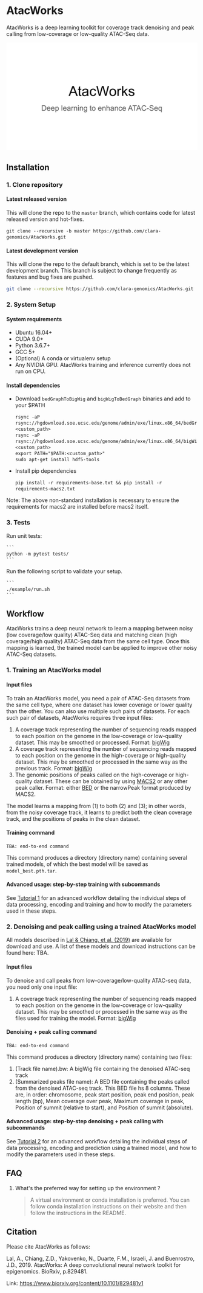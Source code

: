 # AtacWorks

AtacWorks is a deep learning toolkit for coverage track denoising and peak calling from low-coverage or low-quality ATAC-Seq data.

![AtacWorks](data/readme/atacworks_slides.gif)

## Installation

### 1. Clone repository

#### Latest released version
This will clone the repo to the `master` branch, which contains code for latest released version
and hot-fixes.

```
git clone --recursive -b master https://github.com/clara-genomics/AtacWorks.git
```

#### Latest development version
This will clone the repo to the default branch, which is set to be the latest development branch.
This branch is subject to change frequently as features and bug fixes are pushed.

```bash
git clone --recursive https://github.com/clara-genomics/AtacWorks.git
```

### 2. System Setup

#### System requirements

* Ubuntu 16.04+
* CUDA 9.0+
* Python 3.6.7+
* GCC 5+
* (Optional) A conda or virtualenv setup
* Any NVIDIA GPU. AtacWorks training and inference currently does not run on CPU.

#### Install dependencies

* Download `bedGraphToBigWig` and `bigWigToBedGraph` binaries and add to your $PATH
    ```
    rsync -aP rsync://hgdownload.soe.ucsc.edu/genome/admin/exe/linux.x86_64/bedGraphToBigWig <custom_path>
    rsync -aP rsync://hgdownload.soe.ucsc.edu/genome/admin/exe/linux.x86_64/bigWigToBedGraph <custom_path>
    export PATH="$PATH:<custom_path>"
    sudo apt-get install hdf5-tools
    ```

* Install pip dependencies

    ```
    pip install -r requirements-base.txt && pip install -r requirements-macs2.txt
    ```

Note: The above non-standard installation is necessary to ensure the requirements for macs2 are installed
before macs2 itself.

### 3. Tests

Run unit tests:

    ```
    python -m pytest tests/
    ```

Run the following script to validate your setup.

    ```
    ./example/run.sh
    ```

## Workflow

AtacWorks trains a deep neural network to learn a mapping between noisy (low coverage/low quality) ATAC-Seq data and matching clean (high coverage/high quality) ATAC-Seq data from the same cell type. Once this mapping is learned, the trained model can be applied to improve other noisy ATAC-Seq datasets. 

### 1. Training an AtacWorks model

#### Input files
To train an AtacWorks model, you need a pair of ATAC-Seq datasets from the same cell type, where one dataset has lower coverage or lower quality than the other. You can also use multiple such pairs of datasets. For each such pair of datasets, AtacWorks requires three input files:
1. A coverage track representing the number of sequencing reads mapped to each position on the genome in the low-coverage or low-quality dataset. This may be smoothed or processed. Format: [bigWig](https://genome.ucsc.edu/goldenPath/help/bigWig.html)
2. A coverage track representing the number of sequencing reads mapped to each position on the genome in the high-coverage or high-quality dataset. This may be smoothed or processed in the same way as the previous track. Format: [bigWig](https://genome.ucsc.edu/goldenPath/help/bigWig.html) 
3. The genomic positions of peaks called on the high-coverage or high-quality dataset. These can be obtained by using [MACS2](https://github.com/taoliu/MACS) or any other peak caller. Format: either [BED](http://genome.ucsc.edu/FAQ/FAQformat) or the narrowPeak format produced by MACS2.

The model learns a mapping from (1) to both (2) and (3); in other words, from the noisy coverage track, it learns to predict both the clean coverage track, and the positions of peaks in the clean dataset.

#### Training command
```
TBA: end-to-end command
```
This command produces a directory (directory name) containing several trained models, of which the best model will be saved as `model_best.pth.tar`. 

#### Advanced usage: step-by-step training with subcommands
See [Tutorial 1](tutorials/tutorial1.md) for an advanced workflow detailing the individual steps of data processing, encoding and training and how to modify the parameters used in these steps.

### 2. Denoising and peak calling using a trained AtacWorks model

All models described in [Lal & Chiang, et al. (2019)](https://www.biorxiv.org/content/10.1101/829481) are available for download and use. A list of these models and download instructions can be found here: TBA.

#### Input files

To denoise and call peaks from low-coverage/low-quality ATAC-seq data, you need only one input file:
1. A coverage track representing the number of sequencing reads mapped to each position on the genome in the low-coverage or low-quality dataset. This may be smoothed or processed in the same way as the files used for training the model. Format: [bigWig](https://genome.ucsc.edu/goldenPath/help/bigWig.html)

#### Denoising + peak calling command
```
TBA: end-to-end command
```
This command produces a directory (directory name) containing two files:
1. (Track file name).bw: A bigWig file containing the denoised ATAC-seq track
2. (Summarized peaks file name): A BED file containing the peaks called from the denoised ATAC-seq track. This BED file hs 8 columns. These are, in order: chromosome, peak start position, peak end position, peak length (bp), Mean coverage over peak, Maximum coverage in peak, Position of summit (relative to start), and Position of summit (absolute).

#### Advanced usage: step-by-step denoising + peak calling with subcommands
See [Tutorial 2](tutorials/tutorial2.md) for an advanced workflow detailing the individual steps of data processing, encoding and prediction using a trained model, and how to modify the parameters used in these steps.

## FAQ
1. What's the preferred way for setting up the environment ?
    > A virtual environment or conda installation is preferred. You can follow conda installation instructions on their website and then follow the instructions in the README.

## Citation

Please cite AtacWorks as follows:

Lal, A., Chiang, Z.D., Yakovenko, N., Duarte, F.M., Israeli, J. and Buenrostro, J.D., 2019. AtacWorks: A deep convolutional neural network toolkit for epigenomics. BioRxiv, p.829481.

Link: https://www.biorxiv.org/content/10.1101/829481v1
